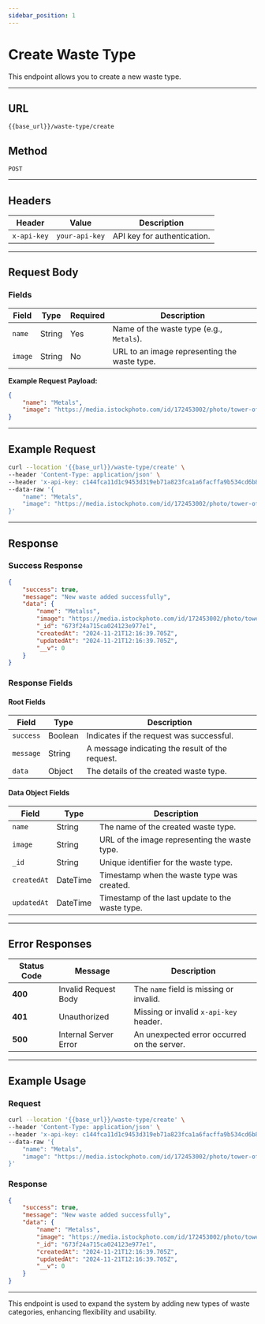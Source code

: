 ```yaml
---
sidebar_position: 1
---
```

# Create Waste Type

This endpoint allows you to create a new waste type.

---

## URL

`{{base_url}}/waste-type/create`

## Method

`POST`

---

## Headers

| Header        | Value                                 | Description                      |
|---------------|---------------------------------------|----------------------------------|
| `x-api-key`   | `your-api-key`                       | API key for authentication.     |

---

## Request Body

### Fields

| Field       | Type     | Required | Description                                  |
|-------------|----------|----------|----------------------------------------------|
| `name`      | String   | Yes      | Name of the waste type (e.g., `Metals`).    |
| `image`     | String   | No       | URL to an image representing the waste type.|

**Example Request Payload:**

```json
{
    "name": "Metals",
    "image": "https://media.istockphoto.com/id/172453002/photo/tower-of-three-car-wheels-and-1-wheel-on-the-side.jpg?s=612x612&w=0&k=20&c=EjrOpAW2O1lrURRKSbBMtc9Vwi_P9Q1qh_w4Ja7XaZQ="
}
```

---

## Example Request

```bash
curl --location '{{base_url}}/waste-type/create' \
--header 'Content-Type: application/json' \
--header 'x-api-key: c144fca11d1c9453d319eb71a823fca1a6facffa9b534cd6b825c36e57346c40' \
--data-raw '{
    "name": "Metals",
    "image": "https://media.istockphoto.com/id/172453002/photo/tower-of-three-car-wheels-and-1-wheel-on-the-side.jpg?s=612x612&w=0&k=20&c=EjrOpAW2O1lrURRKSbBMtc9Vwi_P9Q1qh_w4Ja7XaZQ="
}'
```

---

## Response

### Success Response

```json
{
    "success": true,
    "message": "New waste added successfully",
    "data": {
        "name": "Metalss",
        "image": "https://media.istockphoto.com/id/172453002/photo/tower-of-three-car-wheels-and-1-wheel-on-the-side.jpg?s=612x612&w=0&k=20&c=EjrOpAW2O1lrURRKSbBMtc9Vwi_P9Q1qh_w4Ja7XaZQ=",
        "_id": "673f24a715ca024123e977e1",
        "createdAt": "2024-11-21T12:16:39.705Z",
        "updatedAt": "2024-11-21T12:16:39.705Z",
        "__v": 0
    }
}
```

### Response Fields

#### Root Fields

| Field           | Type     | Description                                    |
|------------------|----------|------------------------------------------------|
| `success`       | Boolean  | Indicates if the request was successful.       |
| `message`       | String   | A message indicating the result of the request. |
| `data`          | Object   | The details of the created waste type.         |

#### Data Object Fields

| Field       | Type     | Description                                  |
|-------------|----------|----------------------------------------------|
| `name`      | String   | The name of the created waste type.          |
| `image`     | String   | URL of the image representing the waste type.|
| `_id`       | String   | Unique identifier for the waste type.        |
| `createdAt` | DateTime | Timestamp when the waste type was created.   |
| `updatedAt` | DateTime | Timestamp of the last update to the waste type. |

---

## Error Responses

| Status Code | Message                     | Description                                   |
|-------------|-----------------------------|-----------------------------------------------|
| **400**     | Invalid Request Body        | The `name` field is missing or invalid.       |
| **401**     | Unauthorized                | Missing or invalid `x-api-key` header.        |
| **500**     | Internal Server Error       | An unexpected error occurred on the server.   |

---

## Example Usage

### Request

```bash
curl --location '{{base_url}}/waste-type/create' \
--header 'Content-Type: application/json' \
--header 'x-api-key: c144fca11d1c9453d319eb71a823fca1a6facffa9b534cd6b825c36e57346c40' \
--data-raw '{
    "name": "Metals",
    "image": "https://media.istockphoto.com/id/172453002/photo/tower-of-three-car-wheels-and-1-wheel-on-the-side.jpg?s=612x612&w=0&k=20&c=EjrOpAW2O1lrURRKSbBMtc9Vwi_P9Q1qh_w4Ja7XaZQ="
}'
```

### Response

```json
{
    "success": true,
    "message": "New waste added successfully",
    "data": {
        "name": "Metalss",
        "image": "https://media.istockphoto.com/id/172453002/photo/tower-of-three-car-wheels-and-1-wheel-on-the-side.jpg?s=612x612&w=0&k=20&c=EjrOpAW2O1lrURRKSbBMtc9Vwi_P9Q1qh_w4Ja7XaZQ=",
        "_id": "673f24a715ca024123e977e1",
        "createdAt": "2024-11-21T12:16:39.705Z",
        "updatedAt": "2024-11-21T12:16:39.705Z",
        "__v": 0
    }
}
```

---

This endpoint is used to expand the system by adding new types of waste categories, enhancing flexibility and usability.